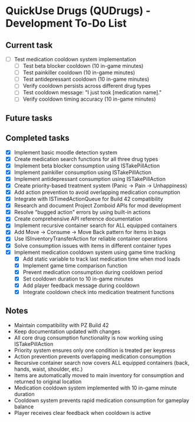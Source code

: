 # QuickUse Drugs (QUDrugs) - Development To-Do List

## Current task

- [ ] Test medication cooldown system implementation
  - [ ] Test beta blocker cooldown (10 in-game minutes)
  - [ ] Test painkiller cooldown (10 in-game minutes)
  - [ ] Test antidepressant cooldown (10 in-game minutes)
  - [ ] Verify cooldown persists across different drug types
  - [ ] Test cooldown message: "I just took [medication name]."
  - [ ] Verify cooldown timing accuracy (10 in-game minutes)

## Future tasks

## Completed tasks

- [x] Implement basic moodle detection system
- [x] Create medication search functions for all three drug types
- [x] Implement beta blocker consumption using ISTakePillAction
- [x] Implement painkiller consumption using ISTakePillAction
- [x] Implement antidepressant consumption using ISTakePillAction
- [x] Create priority-based treatment system (Panic → Pain → Unhappiness)
- [x] Add action prevention to avoid overlapping medication consumption
- [x] Integrate with ISTimedActionQueue for Build 42 compatibility
- [x] Research and document Project Zomboid APIs for mod development
- [x] Resolve "bugged action" errors by using built-in actions
- [x] Create comprehensive API reference documentation
- [x] Implement recursive container search for ALL equipped containers
- [x] Add Move → Consume → Move Back pattern for items in bags
- [x] Use ISInventoryTransferAction for reliable container operations
- [x] Solve consumption issues with items in different container types
- [x] Implement medication cooldown system using game time tracking
  - [x] Add static variable to track last medication time when mod loads
  - [x] Implement game time comparison function
  - [x] Prevent medication consumption during cooldown period
  - [x] Set cooldown duration to 10 in-game minutes
  - [x] Add player feedback message during cooldown
  - [x] Integrate cooldown check into medication treatment functions

## Notes

- Maintain compatibility with PZ Build 42
- Keep documentation updated with changes
- All core drug consumption functionality is now working using ISTakePillAction
- Priority system ensures only one condition is treated per keypress
- Action prevention prevents overlapping medication consumption
- Recursive container search now covers ALL equipped containers (back, hands, waist, shoulder, etc.)
- Items are automatically moved to main inventory for consumption and returned to original location
- Medication cooldown system implemented with 10 in-game minute duration
- Cooldown system prevents rapid medication consumption for gameplay balance
- Player receives clear feedback when cooldown is active
